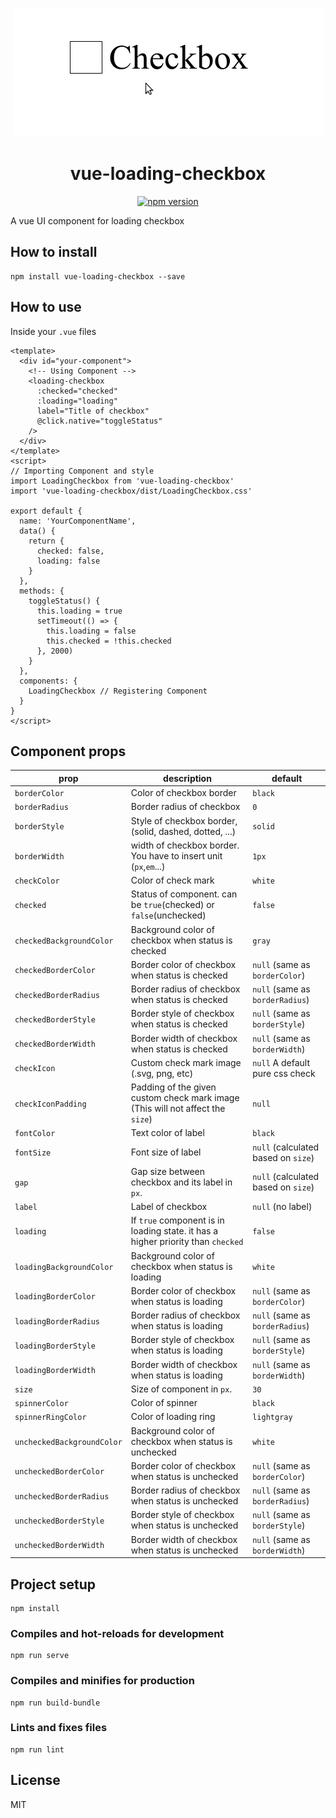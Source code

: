 <p align="center">
  <a href="#">
    <img src="https://github.com/Carrene/vue-loading-checkbox/blob/master/src/assets/checkbox-demo.gif?raw=true" alt="vue-loading-checkbox" />
  </a>
</p>

<h1 align="center" >vue-loading-checkbox</h1>

<p align="center" class="badges" >
  <a href="https://www.npmjs.com/package/vue-loading-checkbox"><img src="https://badge.fury.io/js/vue-loading-checkbox.svg" alt="npm version" /></a>
</p>

A vue UI component for loading checkbox

## How to install

```
npm install vue-loading-checkbox --save
```

## How to use

Inside your `.vue` files

```vue
<template>
  <div id="your-component">
    <!-- Using Component -->
    <loading-checkbox
      :checked="checked"
      :loading="loading"
      label="Title of checkbox"
      @click.native="toggleStatus"
    />
  </div>
</template>
<script>
// Importing Component and style
import LoadingCheckbox from 'vue-loading-checkbox'
import 'vue-loading-checkbox/dist/LoadingCheckbox.css'

export default {
  name: 'YourComponentName',
  data() {
    return {
      checked: false,
      loading: false
    }
  },
  methods: {
    toggleStatus() {
      this.loading = true
      setTimeout(() => {
        this.loading = false
        this.checked = !this.checked
      }, 2000)
    }
  },
  components: {
    LoadingCheckbox // Registering Component
  }
}
</script>
```

## Component props

| prop                       | description                                                                      | default                             |
| -------------------------- | -------------------------------------------------------------------------------- | ----------------------------------- |
| `borderColor`              | Color of checkbox border                                                         | `black`                             |
| `borderRadius`             | Border radius of checkbox                                                        | `0`                                 |
| `borderStyle`              | Style of checkbox border, (solid, dashed, dotted, ...)                           | `solid`                             |
| `borderWidth`              | width of checkbox border. You have to insert unit (`px`,`em`...)                 | `1px`                               |
| `checkColor`               | Color of check mark                                                              | `white`                             |
| `checked`                  | Status of component. can be `true`(checked) or `false`(unchecked)                | `false`                             |
| `checkedBackgroundColor`   | Background color of checkbox when status is checked                              | `gray`                              |
| `checkedBorderColor`       | Border color of checkbox when status is checked                                  | `null` (same as `borderColor`)      |
| `checkedBorderRadius`      | Border radius of checkbox when status is checked                                 | `null` (same as `borderRadius`)     |
| `checkedBorderStyle`       | Border style of checkbox when status is checked                                  | `null` (same as `borderStyle`)      |
| `checkedBorderWidth`       | Border width of checkbox when status is checked                                  | `null` (same as `borderWidth`)      |
| `checkIcon`                | Custom check mark image (.svg, png, etc)                                         | `null` A default pure css check     |
| `checkIconPadding`         | Padding of the given custom check mark image (This will not affect the `size`)   | `null`                              |
| `fontColor`                | Text color of label                                                              | `black`                             |
| `fontSize`                 | Font size of label                                                               | `null` (calculated based on `size`) |
| `gap`                      | Gap size between checkbox and its label in `px`.                                 | `null` (calculated based on `size`) |
| `label`                    | Label of checkbox                                                                | `null` (no label)                   |
| `loading`                  | If `true` component is in loading state. it has a higher priority than `checked` | `false`                             |
| `loadingBackgroundColor`   | Background color of checkbox when status is loading                              | `white`                             |
| `loadingBorderColor`       | Border color of checkbox when status is loading                                  | `null` (same as `borderColor`)      |
| `loadingBorderRadius`      | Border radius of checkbox when status is loading                                 | `null` (same as `borderRadius`)     |
| `loadingBorderStyle`       | Border style of checkbox when status is loading                                  | `null` (same as `borderStyle`)      |
| `loadingBorderWidth`       | Border width of checkbox when status is loading                                  | `null` (same as `borderWidth`)      |
| `size`                     | Size of component in `px`.                                                       | `30`                                |
| `spinnerColor`             | Color of spinner                                                                 | `black`                             |
| `spinnerRingColor`         | Color of loading ring                                                            | `lightgray`                         |
| `uncheckedBackgroundColor` | Background color of checkbox when status is unchecked                            | `white`                             |
| `uncheckedBorderColor`     | Border color of checkbox when status is unchecked                                | `null` (same as `borderColor`)      |
| `uncheckedBorderRadius`    | Border radius of checkbox when status is unchecked                               | `null` (same as `borderRadius`)     |
| `uncheckedBorderStyle`     | Border style of checkbox when status is unchecked                                | `null` (same as `borderStyle`)      |
| `uncheckedBorderWidth`     | Border width of checkbox when status is unchecked                                | `null` (same as `borderWidth`)      |

## Project setup

```
npm install
```

### Compiles and hot-reloads for development

```
npm run serve
```

### Compiles and minifies for production

```
npm run build-bundle
```

### Lints and fixes files

```
npm run lint
```

## License

MIT
